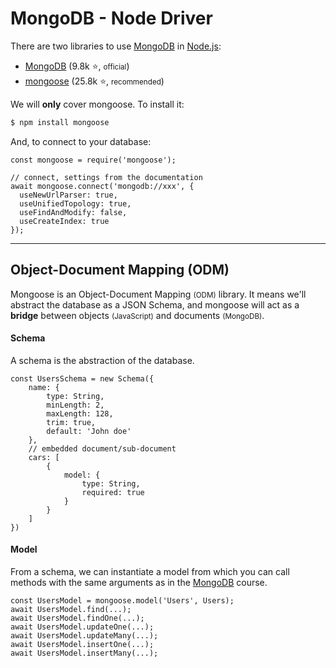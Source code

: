 # MongoDB - Node Driver

<div class="row row-cols-md-2"><div>

There are two libraries to use [MongoDB](../mongodb.md) in [Node.js](/programming-languages/web/node.js/_general/index.md):

* [MongoDB](https://www.npmjs.com/package/mongodb) (9.8k ⭐, <small>official</small>)
* [mongoose](https://www.npmjs.com/package/mongoose) (25.8k ⭐, <small>recommended</small>)

We will **only** cover mongoose. To install it:

```ps
$ npm install mongoose
```
</div><div>

And, to connect to your database:

```js!
const mongoose = require('mongoose');

// connect, settings from the documentation
await mongoose.connect('mongodb://xxx', {
  useNewUrlParser: true,
  useUnifiedTopology: true,
  useFindAndModify: false,
  useCreateIndex: true
});
```
</div></div>

<hr class="sep-both">

## Object-Document Mapping (ODM)

<div class="row row-cols-md-2"><div>

Mongoose is an Object-Document Mapping <small>(ODM)</small> library. It means we'll abstract the database as a JSON Schema, and mongoose will act as a **bridge** between objects <small>(JavaScript)</small> and documents <small>(MongoDB)</small>. 

#### Schema

A schema is the abstraction of the database.

```js!
const UsersSchema = new Schema({
    name: {
        type: String,
        minLength: 2,
        maxLength: 128,
        trim: true,
        default: 'John doe'
    },
    // embedded document/sub-document
    cars: [
        {
            model: {
                type: String,
                required: true
            }
        }
    ]
})
```
</div><div>

#### Model

From a schema, we can instantiate a model from which you can call methods with the same arguments as in the [MongoDB](../mongodb.md) course.

```js!
const UsersModel = mongoose.model('Users', Users);
await UsersModel.find(...);
await UsersModel.findOne(...);
await UsersModel.updateOne(...);
await UsersModel.updateMany(...);
await UsersModel.insertOne(...);
await UsersModel.insertMany(...);
```
</div></div>